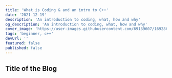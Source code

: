 ```yaml
---
title: 'What is Coding & and an intro to C++'
date: '2021-12-19'
description: 'An introduction to coding, what, how and why'
og_description: 'An introduction to coding, what, how and why'
cover_image: 'https://user-images.githubusercontent.com/69139607/169286239-44eb2877-047b-453a-8ffe-4ebac0b34f05.png'
tags: 'beginner, c++'
devUrl: ''
featured: false
published: false
---
```


## Title of the Blog

